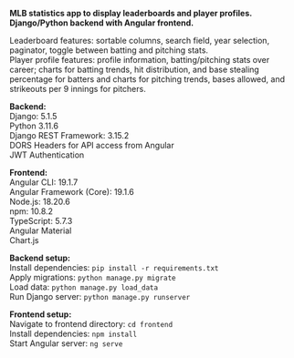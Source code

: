 **MLB statistics app to display leaderboards and player profiles. Django/Python backend with Angular frontend.** 

Leaderboard features: sortable columns, search field, year selection, paginator, toggle between batting and pitching stats. <br/>
Player profile features: profile information, batting/pitching stats over career; charts for batting trends, hit distribution, and base stealing percentage for batters and charts for pitching trends, bases allowed, and strikeouts per 9 innings for pitchers.

**Backend:** <br/>
Django: 5.1.5<br/>
Python 3.11.6<br/>
Django REST Framework: 3.15.2 <br/>
DORS Headers for API access from Angular <br/>
JWT Authentication <br/>

**Frontend:** <br/>
Angular CLI: 19.1.7<br/>
Angular Framework (Core): 19.1.6<br/>
Node.js: 18.20.6<br/>
npm: 10.8.2 <br/>
TypeScript: 5.7.3 <br/>
Angular Material <br/>
Chart.js <br/>

**Backend setup:** <br/>
Install dependencies: ```pip install -r requirements.txt```<br/>
Apply migrations: ```python manage.py migrate```<br/>
Load data: ```python manage.py load_data```<br/>
Run Django server: ```python manage.py runserver```<br/>

**Frontend setup:** <br/>
Navigate to frontend directory: ```cd frontend```<br/>
Install dependencies: ```npm install```<br/>
Start Angular server: ```ng serve```<br/>
